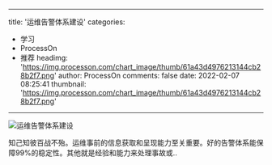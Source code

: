 
---
title: '运维告警体系建设'
categories: 
 - 学习
 - ProcessOn
 - 推荐
headimg: 'https://img.processon.com/chart_image/thumb/61a43d4976213144cb28b2f7.png'
author: ProcessOn
comments: false
date: 2022-02-07 08:25:41
thumbnail: 'https://img.processon.com/chart_image/thumb/61a43d4976213144cb28b2f7.png'
---

<div>   
<img class="thumb" alt="运维告警体系建设" src="https://img.processon.com/chart_image/thumb/61a43d4976213144cb28b2f7.png" referrerpolicy="no-referrer">
<p>知己知彼百战不殆。运维事前的信息获取和呈现能力至关重要。好的告警体系能保障99%的稳定性。其他就是经验和能力来处理事故或..</p>  
</div>
            